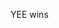 <!---
![GitHub stats](https://github-readme-stats.vercel.app/api?username=shakerrrr&show_icons=true&theme=default&count_private=true)
![Top Langs](https://github-readme-stats.vercel.app/api/top-langs/?username=shakerrrr&layout=compact&langs_count=6)
--->

YEE wins

